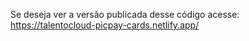 Se deseja ver a versão publicada desse código acesse: https://talentocloud-picpay-cards.netlify.app/
